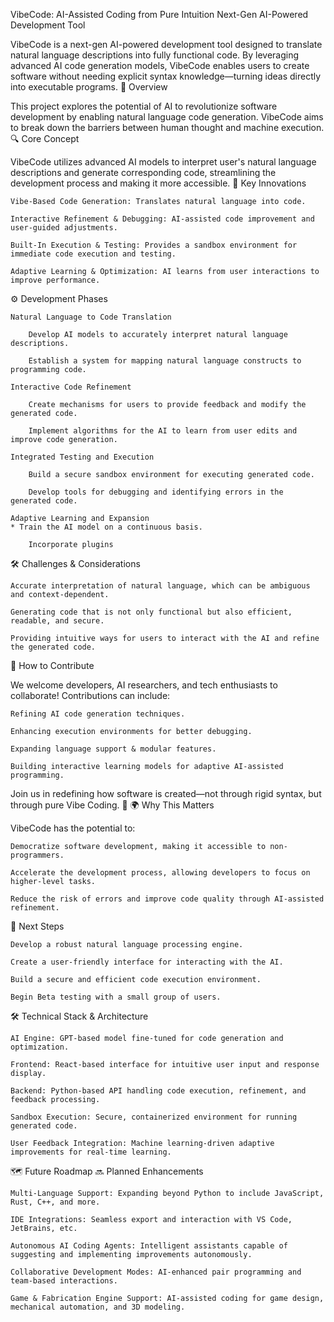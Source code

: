 VibeCode: AI-Assisted Coding from Pure Intuition
Next-Gen AI-Powered Development Tool

VibeCode is a next-gen AI-powered development tool designed to translate natural language descriptions into fully functional code. By leveraging advanced AI code generation models, VibeCode enables users to create software without needing explicit syntax knowledge—turning ideas directly into executable programs.
🧬 Overview

This project explores the potential of AI to revolutionize software development by enabling natural language code generation. VibeCode aims to break down the barriers between human thought and machine execution.
🔍 Core Concept

VibeCode utilizes advanced AI models to interpret user's natural language descriptions and generate corresponding code, streamlining the development process and making it more accessible.
🌟 Key Innovations

    Vibe-Based Code Generation: Translates natural language into code.

    Interactive Refinement & Debugging: AI-assisted code improvement and user-guided adjustments.

    Built-In Execution & Testing: Provides a sandbox environment for immediate code execution and testing.

    Adaptive Learning & Optimization: AI learns from user interactions to improve performance.

⚙️ Development Phases

    Natural Language to Code Translation

        Develop AI models to accurately interpret natural language descriptions.

        Establish a system for mapping natural language constructs to programming code.

    Interactive Code Refinement

        Create mechanisms for users to provide feedback and modify the generated code.

        Implement algorithms for the AI to learn from user edits and improve code generation.

    Integrated Testing and Execution

        Build a secure sandbox environment for executing generated code.

        Develop tools for debugging and identifying errors in the generated code.

    Adaptive Learning and Expansion
    * Train the AI model on a continuous basis.

        Incorporate plugins

🛠 Challenges & Considerations

    Accurate interpretation of natural language, which can be ambiguous and context-dependent.

    Generating code that is not only functional but also efficient, readable, and secure.

    Providing intuitive ways for users to interact with the AI and refine the generated code.

🔄 How to Contribute

We welcome developers, AI researchers, and tech enthusiasts to collaborate! Contributions can include:

    Refining AI code generation techniques.

    Enhancing execution environments for better debugging.

    Expanding language support & modular features.

    Building interactive learning models for adaptive AI-assisted programming.

Join us in redefining how software is created—not through rigid syntax, but through pure Vibe Coding. 🚀
🌍 Why This Matters

VibeCode has the potential to:

    Democratize software development, making it accessible to non-programmers.

    Accelerate the development process, allowing developers to focus on higher-level tasks.

    Reduce the risk of errors and improve code quality through AI-assisted refinement.

🚀 Next Steps

    Develop a robust natural language processing engine.

    Create a user-friendly interface for interacting with the AI.

    Build a secure and efficient code execution environment.

    Begin Beta testing with a small group of users.

🛠️ Technical Stack & Architecture

    AI Engine: GPT-based model fine-tuned for code generation and optimization.

    Frontend: React-based interface for intuitive user input and response display.

    Backend: Python-based API handling code execution, refinement, and feedback processing.

    Sandbox Execution: Secure, containerized environment for running generated code.

    User Feedback Integration: Machine learning-driven adaptive improvements for real-time learning.

🗺️ Future Roadmap
🔜 Planned Enhancements

    Multi-Language Support: Expanding beyond Python to include JavaScript, Rust, C++, and more.

    IDE Integrations: Seamless export and interaction with VS Code, JetBrains, etc.

    Autonomous AI Coding Agents: Intelligent assistants capable of suggesting and implementing improvements autonomously.

    Collaborative Development Modes: AI-enhanced pair programming and team-based interactions.

    Game & Fabrication Engine Support: AI-assisted coding for game design, mechanical automation, and 3D modeling.
